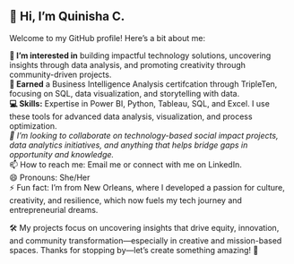 ## 👋 Hi, I’m Quinisha C.  
Welcome to my GitHub profile! Here’s a bit about me:  
  
**👀 I’m interested in** building impactful technology solutions, uncovering insights through data analysis, and promoting creativity through community-driven projects.  
**🌱 Earned** a Business Intelligence Analysis certifcation through TripleTen, focusing on SQL, data visualization, and storytelling with data.  
**💻 Skills:** Expertise in Power BI, Python, Tableau, SQL, and Excel. I use these tools for advanced data analysis, visualization, and process optimization.  
*💞️ I’m looking to collaborate on technology-based social impact projects, data analytics initiatives, and anything that helps bridge gaps in opportunity and knowledge.*  
📫 How to reach me: Email me or connect with me on LinkedIn.  
😄 Pronouns: She/Her  
⚡ Fun fact: I’m from New Orleans, where I developed a passion for culture, creativity, and resilience, which now fuels my tech journey and entrepreneurial dreams.

🛠️ My projects focus on uncovering insights that drive equity, innovation, and community transformation—especially in creative and mission-based spaces.
Thanks for stopping by—let’s create something amazing! 🚀  

<!---
quinishacockheran/quinishacockheran is a ✨ special ✨ repository because its `README.md` (this file) appears on your GitHub profile.
You can click the Preview link to take a look at your changes.
--->
